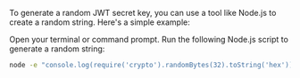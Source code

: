 To generate a random JWT secret key, you can use a tool like Node.js to create a random string. Here's a simple example:

Open your terminal or command prompt.
Run the following Node.js script to generate a random string:

```sh
node -e "console.log(require('crypto').randomBytes(32).toString('hex'))"
```
